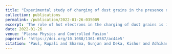 ```yaml
---
title: "Experimental study of charging of dust grains in the presence of energetic electrons"
collection: publications
permalink: /publication/2022-01-26-035009
excerpt: 'The role of hot electrons in the charging of dust grains is investigated in a two-temperature hydrogen plasma. A variety of dust particles are introduced into the system and secondary electron emission (SEE) from each of the dust grains has been reported. A cylindrical Langmuir probe is used for determining the plasma parameters and a Faraday cup is connected to an electrometer in order to measure the dust current. The electrometer readings confirm the electron emission from the dust and SEE is observed from the tungsten dust in a low-pressure experimental plasma device for the first time.'
date: 2022-01-26
venue: 'Plasma Physics and Controlled Fusion'
paperurl: 'https://doi.org/10.1088/1361-6587/ac44e5'
citation: 'Paul, Rupali and Sharma, Gunjan and Deka, Kishor and Adhikari, Sayan and Moulick, Rakesh and Kausik, Siddhartha Sankar and Saikia, BK, &quot;Experimental study of charging of dust grains in the presence of energetic electrons&quot;, <i>Plasma Physics and Controlled Fusion</i> 64, 035009 (2022).'
---
```

<!-- This paper is about the number 2. The number 3 is left for future work.
citation: 'Your Name, You. (2010). &quot;Paper Title Number 2.&quot; <i>Journal 1</i>. 1(2).'
[Download paper here](http://academicpages.github.io/files/paper2.pdf)

Recommended citation: Your Name, You. (2010). "Paper Title Number 2." <i>Journal 1</i>. 1(2).
-->
